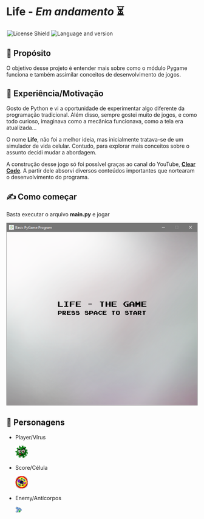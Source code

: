 # Life - _Em andamento_ ⏳

<div style="display:flex; flex-wrap:wrap">
  <img src="https://img.shields.io/badge/license-MIT-green?style=flat" alt="License Shield" style="padding:2px">
  <img src="https://img.shields.io/badge/python-v.310-blue?style=flat&logo=" alt="Language and version" style="padding:2px">
</div>

## 🎯 Propósito

O objetivo desse projeto é entender mais sobre como o módulo Pygame funciona e também assimilar conceitos de desenvolvimento de jogos.


## 🧠 Experiência/Motivação

Gosto de Python e vi a oportunidade de experimentar algo diferente da programação tradicional. Além disso, sempre gostei muito de jogos, e como todo curioso, imaginava como a mecânica funcionava, como a tela era atualizada...

O nome **Life**, não foi a melhor ideia, mas inicialmente tratava-se de um simulador de vida celular. Contudo, para explorar mais conceitos sobre o assunto decidi mudar a abordagem.

A construção desse jogo só foi possível graças ao canal do YouTube, **[Clear Code](https://www.youtube.com/@ClearCode 'Clear Code')**. A partir dele absorvi diversos conteúdos importantes que nortearam o desenvolvimento do programa.

## ✍ Como começar

Basta executar o arquivo **main.py** e jogar

![Imagem Tela Introdução](screenshots/001.png 'Tela Introdução')

## 👥 Personagens

* Player/Vírus

  ![Vírus](images/Virus_1.png 'Vírus')

* Score/Célula

  ![Célula](images/Cell_1.png 'Célula')

* Enemy/Antícorpos

  ![Antícorpo](images/Antibody.png 'Antícorpo')